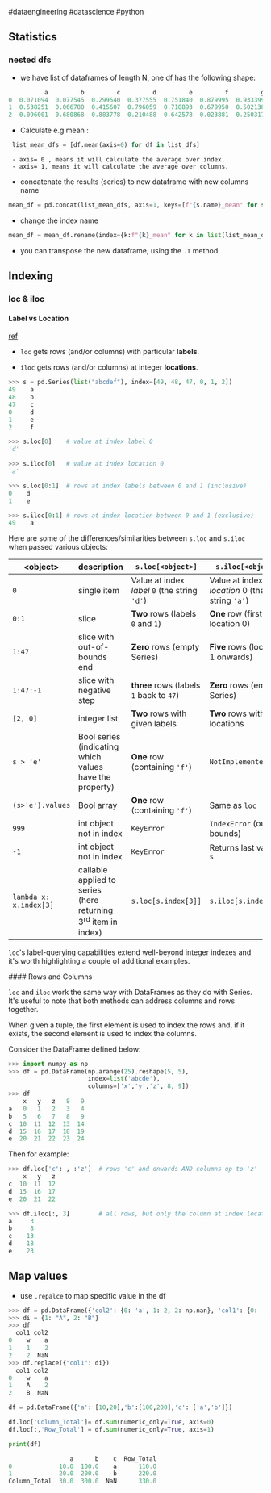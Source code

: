 
#dataengineering #datascience #python 

## Statistics
### nested dfs
- we have list of dataframes of length N, one df has the following shape: 
```python
          a         b         c         d         e         f         g
0  0.071094  0.077545  0.299540  0.377555  0.751840  0.879995  0.933399
1  0.538251  0.066780  0.415607  0.796059  0.718893  0.679950  0.502138
2  0.096001  0.680868  0.883778  0.210488  0.642578  0.023881  0.250317
```
- Calculate e.g mean  :
```python
 list_mean_dfs = [df.mean(axis=0) for df in list_dfs] 
```
	 - axis= 0 , means it will calculate the average over index.
	 - axis= 1, means it will calculate the average over columns.
- concatenate the results (series) to new dataframe with new columns name
```python
mean_df = pd.concat(list_mean_dfs, axis=1, keys=[f"{s.name}_mean" for s in list_mean_dfs[0]])
```
- change the index name 
```python
mean_df = mean_df.rename(index={k:f"{k}_mean" for k in list(list_mean_dfs[0].keys())}).T
```

- you can transpose the new dataframe, using the ``.T``  method

## Indexing
### loc & iloc
#### Label vs Location
[ref](https://stackoverflow.com/questions/31593201/how-are-iloc-and-loc-different)

-   `loc` gets rows (and/or columns) with particular **labels**.
    
-   `iloc` gets rows (and/or columns) at integer **locations**.


```python
>>> s = pd.Series(list("abcdef"), index=[49, 48, 47, 0, 1, 2]) 
49    a
48    b
47    c
0     d
1     e
2     f

>>> s.loc[0]    # value at index label 0
'd'

>>> s.iloc[0]   # value at index location 0
'a'

>>> s.loc[0:1]  # rows at index labels between 0 and 1 (inclusive)
0    d
1    e

>>> s.iloc[0:1] # rows at index location between 0 and 1 (exclusive)
49    a
```

<p>Here are some of the differences/similarities between <code>s.loc</code> and <code>s.iloc</code> when passed various objects:</p>

<div class="s-table-container">

<table class="s-table">

<thead>

<tr>

<th>&lt;object&gt;</th>

<th>description</th>

<th><code>s.loc[&lt;object&gt;]</code></th>

<th><code>s.iloc[&lt;object&gt;]</code></th>

</tr>

</thead>

<tbody>

<tr>

<td><code>0</code></td>

<td>single item</td>

<td>Value at index <em>label</em> <code>0</code> (the string <code>'d'</code>)</td>

<td>Value at index <em>location</em> 0 (the string <code>'a'</code>)</td>

</tr>

<tr>

<td><code>0:1</code></td>

<td>slice</td>

<td><strong>Two</strong> rows (labels <code>0</code> and <code>1</code>)</td>

<td><strong>One</strong> row (first row at location 0)</td>

</tr>

<tr>

<td><code>1:47</code></td>

<td>slice with out-of-bounds end</td>

<td><strong>Zero</strong> rows (empty Series)</td>

<td><strong>Five</strong> rows (location 1 onwards)</td>

</tr>

<tr>

<td><code>1:47:-1</code></td>

<td>slice with negative step</td>

<td><strong>three</strong> rows (labels <code>1</code> back to <code>47</code>)</td>

<td><strong>Zero</strong> rows (empty Series)</td>

</tr>

<tr>

<td><code>[2, 0]</code></td>

<td>integer list</td>

<td><strong>Two</strong> rows with given labels</td>

<td><strong>Two</strong> rows with given locations</td>

</tr>

<tr>

<td><code>s &gt; 'e'</code></td>

<td>Bool series (indicating which values have the property)</td>

<td><strong>One</strong> row (containing <code>'f'</code>)</td>

<td><code>NotImplementedError</code></td>

</tr>

<tr>

<td><code>(s&gt;'e').values</code></td>

<td>Bool array</td>

<td><strong>One</strong> row (containing <code>'f'</code>)</td>

<td>Same as <code>loc</code></td>

</tr>

<tr>

<td><code>999</code></td>

<td>int object not in index</td>

<td><code>KeyError</code></td>

<td><code>IndexError</code> (out of bounds)</td>

</tr>

<tr>

<td><code>-1</code></td>

<td>int object not in index</td>

<td><code>KeyError</code></td>

<td>Returns last value in <code>s</code></td>

</tr>

<tr>

<td><code>lambda x: x.index[3]</code></td>

<td>callable applied to series (here returning 3<sup>rd</sup> item in index)</td>

<td><code>s.loc[s.index[3]]</code></td>

<td><code>s.iloc[s.index[3]]</code></td>

</tr>

</tbody>

</table>

</div>

<p><code>loc</code>'s label-querying capabilities extend well-beyond integer indexes and it's worth highlighting a couple of additional examples.</p>
#### Rows and Columns

`loc` and `iloc` work the same way with DataFrames as they do with Series. It's useful to note that both methods can address columns and rows together.

When given a tuple, the first element is used to index the rows and, if it exists, the second element is used to index the columns.

Consider the DataFrame defined below:

```python
>>> import numpy as np 
>>> df = pd.DataFrame(np.arange(25).reshape(5, 5),  
                      index=list('abcde'), 
                      columns=['x','y','z', 8, 9])
>>> df
    x   y   z   8   9
a   0   1   2   3   4
b   5   6   7   8   9
c  10  11  12  13  14
d  15  16  17  18  19
e  20  21  22  23  24
```

Then for example:

```python
>>> df.loc['c': , :'z']  # rows 'c' and onwards AND columns up to 'z'
    x   y   z
c  10  11  12
d  15  16  17
e  20  21  22

>>> df.iloc[:, 3]        # all rows, but only the column at index location 3
a     3
b     8
c    13
d    18
e    23
```

## Map values 
- use `.repalce` to map specific value in the df 
```python
>>> df = pd.DataFrame({'col2': {0: 'a', 1: 2, 2: np.nan}, 'col1': {0: 'w', 1: 1, 2: 2}})
>>> di = {1: "A", 2: "B"}
>>> df
  col1 col2
0    w    a
1    1    2
2    2  NaN
>>> df.replace({"col1": di})
  col1 col2
0    w    a
1    A    2
2    B  NaN
```


```python
df = pd.DataFrame({'a': [10,20],'b':[100,200],'c': ['a','b']})

df.loc['Column_Total']= df.sum(numeric_only=True, axis=0)
df.loc[:,'Row_Total'] = df.sum(numeric_only=True, axis=1)

print(df)

                 a      b    c  Row_Total
0             10.0  100.0    a      110.0
1             20.0  200.0    b      220.0
Column_Total  30.0  300.0  NaN      330.0
```